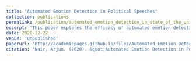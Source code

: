 ```yaml
---
title: "Automated Emotion Detection in Political Speeches"
collection: publications
permalink: /publication/automated_emotion_detection_in_state_of_the_union_speeches
excerpt: 'This paper explores the efficacy of automated emotion detection systems, such as IBM Watson NLU, when applied to State of the Union speeches.'
date: 2020-12-22
venue: 'Unpublished'
paperurl: 'http://academicpages.github.io/files/Automated_Emotion_Detection_in_State_of_the_Union_Speeches.pdf'
citation: 'Nair, Arjun. (2020). &quot;Automated Emotion Detection in Political Speeches.&quot; <i>Github Pages</i>. 1(1).'
---
```

